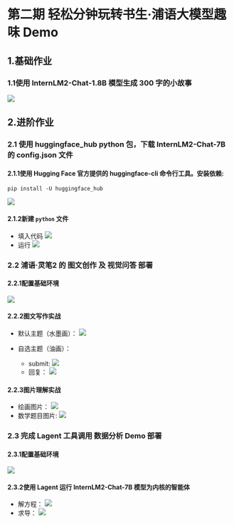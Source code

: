 ﻿# 第二期 轻松分钟玩转书生·浦语大模型趣味 Demo

## 1.基础作业  
    
### 1.1使用 InternLM2-Chat-1.8B 模型生成 300 字的小故事  
        
![ ](images/1.1300WordsStory.png)
        
## 2.进阶作业
    
### 2.1 使用 huggingface_hub python 包，下载 InternLM2-Chat-7B 的 config.json 文件

#### 2.1.1使用 Hugging Face 官方提供的 huggingface-cli 命令行工具。安装依赖:

    pip install -U huggingface_hub
   ![ ](images/2.1.1InstallHuggingfaceHub.png)

#### 2.1.2新建 `python` 文件
- 填入代码
![ ](images/2.1.2PythonCode.png)
- 运行
![ ](images/2.1.2RunPyFile.png)


### 2.2 浦语·灵笔2 的 图文创作 及 视觉问答 部署

#### 2.2.1配置基础环境
![ ](images/2.2.1BasicEnvironment.png)
#### 2.2.2图文写作实战
- 默认主题（水墨画）：
![ ](images/2.2.2ChinesePaintingWritingAndPicture.png)

- 自选主题（油画）：
	- submit:
![ ](images/2.2.2OilpaintingWritingAndPicture_Task.png)
	- 回复：
![ ](images/2.2.2OilpaintingWritingAndPicture_Answer.png)
#### 2.2.3图片理解实战
- 绘画图片：
![ ](images/2.2.3PictureExplaination.png)
- 数学题目图片:
![ ](images/2.2.3PictureExplaination_MathProblem.png)
    
### 2.3 完成 Lagent 工具调用 数据分析 Demo 部署
 
#### 2.3.1配置基础环境
![ ](images/2.3.1BasicEnvironment.png)
#### 2.3.2使用 Lagent 运行 InternLM2-Chat-7B 模型为内核的智能体
- 解方程：
![ ](images/2.3.2Equation.png)
- 求导：
![ ](images/2.3.2Derivative.png)

